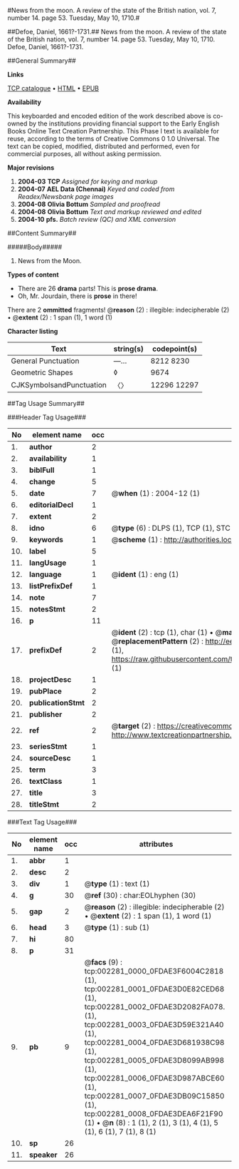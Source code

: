 #News from the moon. A review of the state of the British nation, vol. 7, number 14. page 53. Tuesday, May 10, 1710.#

##Defoe, Daniel, 1661?-1731.##
News from the moon. A review of the state of the British nation, vol. 7, number 14. page 53. Tuesday, May 10, 1710.
Defoe, Daniel, 1661?-1731.

##General Summary##

**Links**

[TCP catalogue](http://www.ota.ox.ac.uk/tcp/)  • 
[HTML](http://tei.it.ox.ac.uk/tcp/Texts-HTML/free/N01/N01925.html)  • 
[EPUB](http://tei.it.ox.ac.uk/tcp/Texts-EPUB/free/N01/N01925.epub)

**Availability**

This keyboarded and encoded edition of the
	       work described above is co-owned by the institutions
	       providing financial support to the Early English Books
	       Online Text Creation Partnership. This Phase I text is
	       available for reuse, according to the terms of Creative
	       Commons 0 1.0 Universal. The text can be copied,
	       modified, distributed and performed, even for
	       commercial purposes, all without asking permission.

**Major revisions**

1. __2004-03__ __TCP__ *Assigned for keying and markup*
1. __2004-07__ __AEL Data (Chennai)__ *Keyed and coded from Readex/Newsbank page images*
1. __2004-08__ __Olivia Bottum__ *Sampled and proofread*
1. __2004-08__ __Olivia Bottum__ *Text and markup reviewed and edited*
1. __2004-10__ __pfs.__ *Batch review (QC) and XML conversion*

##Content Summary##

#####Body#####

1. News from the Moon.

**Types of content**

  * There are 26 **drama** parts! This is **prose drama**.
  * Oh, Mr. Jourdain, there is **prose** in there!

There are 2 **ommitted** fragments! 
 @__reason__ (2) : illegible: indecipherable (2)  •  @__extent__ (2) : 1 span (1), 1 word (1)

**Character listing**


|Text|string(s)|codepoint(s)|
|---|---|---|
|General Punctuation|—…|8212 8230|
|Geometric Shapes|◊|9674|
|CJKSymbolsandPunctuation|〈〉|12296 12297|

##Tag Usage Summary##

###Header Tag Usage###

|No|element name|occ|attributes|
|---|---|---|---|
|1.|__author__|2||
|2.|__availability__|1||
|3.|__biblFull__|1||
|4.|__change__|5||
|5.|__date__|7| @__when__ (1) : 2004-12 (1)|
|6.|__editorialDecl__|1||
|7.|__extent__|2||
|8.|__idno__|6| @__type__ (6) : DLPS (1), TCP (1), STC (1), NOTIS (1), IMAGE-SET (1), EVANS-CITATION (1)|
|9.|__keywords__|1| @__scheme__ (1) : http://authorities.loc.gov/ (1)|
|10.|__label__|5||
|11.|__langUsage__|1||
|12.|__language__|1| @__ident__ (1) : eng (1)|
|13.|__listPrefixDef__|1||
|14.|__note__|7||
|15.|__notesStmt__|2||
|16.|__p__|11||
|17.|__prefixDef__|2| @__ident__ (2) : tcp (1), char (1)  •  @__matchPattern__ (2) : ([0-9\-]+):([0-9IVX]+) (1), (.+) (1)  •  @__replacementPattern__ (2) : http://eebo.chadwyck.com/downloadtiff?vid=$1&page=$2 (1), https://raw.githubusercontent.com/textcreationpartnership/Texts/master/tcpchars.xml#$1 (1)|
|18.|__projectDesc__|1||
|19.|__pubPlace__|2||
|20.|__publicationStmt__|2||
|21.|__publisher__|2||
|22.|__ref__|2| @__target__ (2) : https://creativecommons.org/publicdomain/zero/1.0/ (1), http://www.textcreationpartnership.org/docs/. (1)|
|23.|__seriesStmt__|1||
|24.|__sourceDesc__|1||
|25.|__term__|3||
|26.|__textClass__|1||
|27.|__title__|3||
|28.|__titleStmt__|2||


###Text Tag Usage###

|No|element name|occ|attributes|
|---|---|---|---|
|1.|__abbr__|1||
|2.|__desc__|2||
|3.|__div__|1| @__type__ (1) : text (1)|
|4.|__g__|30| @__ref__ (30) : char:EOLhyphen (30)|
|5.|__gap__|2| @__reason__ (2) : illegible: indecipherable (2)  •  @__extent__ (2) : 1 span (1), 1 word (1)|
|6.|__head__|3| @__type__ (1) : sub (1)|
|7.|__hi__|80||
|8.|__p__|31||
|9.|__pb__|9| @__facs__ (9) : tcp:002281_0000_0FDAE3F6004C2818 (1), tcp:002281_0001_0FDAE3D0E82CED68 (1), tcp:002281_0002_0FDAE3D2082FA078. (1), tcp:002281_0003_0FDAE3D59E321A40 (1), tcp:002281_0004_0FDAE3D681938C98 (1), tcp:002281_0005_0FDAE3D8099AB998 (1), tcp:002281_0006_0FDAE3D987ABCE60 (1), tcp:002281_0007_0FDAE3DB09C15850 (1), tcp:002281_0008_0FDAE3DEA6F21F90 (1)  •  @__n__ (8) : 1 (1), 2 (1), 3 (1), 4 (1), 5 (1), 6 (1), 7 (1), 8 (1)|
|10.|__sp__|26||
|11.|__speaker__|26||
